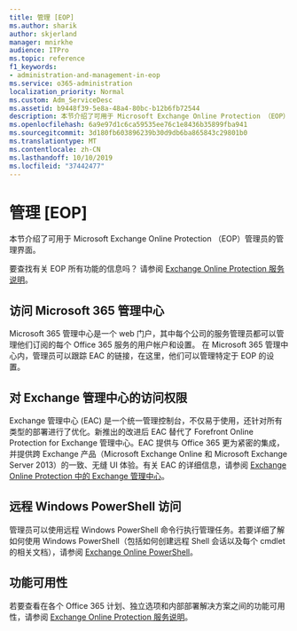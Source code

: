 ```yaml
---
title: 管理 [EOP]
ms.author: sharik
author: skjerland
manager: mnirkhe
audience: ITPro
ms.topic: reference
f1_keywords:
- administration-and-management-in-eop
ms.service: o365-administration
localization_priority: Normal
ms.custom: Adm_ServiceDesc
ms.assetid: b9448f39-5e8a-48a4-80bc-b12b6fb72544
description: 本节介绍了可用于 Microsoft Exchange Online Protection （EOP）管理员的管理界面。
ms.openlocfilehash: 6a9e97d1c6ca59535ee76c1e8436b35899fba941
ms.sourcegitcommit: 3d180fb603896239b30d9db6ba865843c29801b0
ms.translationtype: MT
ms.contentlocale: zh-CN
ms.lasthandoff: 10/10/2019
ms.locfileid: "37442477"
---
```

# <a name="administration-and-managementeop"></a>管理 [EOP]

本节介绍了可用于 Microsoft Exchange Online Protection （EOP）管理员的管理界面。
  
要查找有关 EOP 所有功能的信息吗？ 请参阅 [Exchange Online Protection 服务说明](exchange-online-protection-service-description.md)。
  
## <a name="access-to-the-microsoft-365-admin-center"></a>访问 Microsoft 365 管理中心

Microsoft 365 管理中心是一个 web 门户，其中每个公司的服务管理员都可以管理他们订阅的每个 Office 365 服务的用户帐户和设置。 在 Microsoft 365 管理中心内，管理员可以跟踪 EAC 的链接，在这里，他们可以管理特定于 EOP 的设置。
  
## <a name="access-to-the-exchange-admin-center"></a>对 Exchange 管理中心的访问权限

Exchange 管理中心 (EAC) 是一个统一管理控制台，不仅易于使用，还针对所有类型的部署进行了优化。新推出的改进后 EAC 替代了 Forefront Online Protection for Exchange 管理中心。EAC 提供与 Office 365 更为紧密的集成，并提供跨 Exchange 产品（Microsoft Exchange Online 和 Microsoft Exchange Server 2013）的一致、无缝 UI 体验。有关 EAC 的详细信息，请参阅 [Exchange Online Protection 中的 Exchange 管理中心](https://go.microsoft.com/fwlink/p/?LinkId=282381)。
  
## <a name="remote-windows-powershell-access"></a>远程 Windows PowerShell 访问

 管理员可以使用远程 Windows PowerShell 命令行执行管理任务。若要详细了解如何使用 Windows PowerShell（包括如何创建远程 Shell 会话以及每个 cmdlet 的相关文档），请参阅 [Exchange Online PowerShell](https://go.microsoft.com/fwlink/p/?LinkId=282266)。
  
## <a name="feature-availability"></a>功能可用性

若要查看在各个 Office 365 计划、独立选项和内部部署解决方案之间的功能可用性，请参阅 [Exchange Online Protection 服务说明](exchange-online-protection-service-description.md)。
  